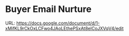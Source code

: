 # Buyer Email Nurture

URL: https://docs.google.com/document/d/1-xMifKL9rCkOxLCFwo4JAoLEthePSxAt8elCoJXVqV4/edit
